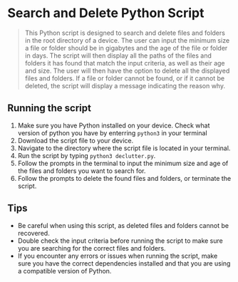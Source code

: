 # Search and Delete Python Script

> This Python script is designed to search and delete files and folders in the root directory of a device. The user can input the minimum size a file or folder should be in gigabytes and the age of the file or folder in days. The script will then display all the paths of the files and folders it has found that match the input criteria, as well as their age and size. The user will then have the option to delete all the displayed files and folders. If a file or folder cannot be found, or if it cannot be deleted, the script will display a message indicating the reason why.


## Running the script
1. Make sure you have Python installed on your device. Check what version of python you have by enterring `python3` in your terminal
2. Download the script file to your device.
3. Navigate to the directory where the script file is located in your terminal.
4. Run the script by typing `python3 declutter.py`.
5. Follow the prompts in the terminal to input the minimum size and age of the files and folders you want to search for.
6. Follow the prompts to delete the found files and folders, or terminate the script.


## Tips
- Be careful when using this script, as deleted files and folders cannot be recovered.
- Double check the input criteria before running the script to make sure you are searching for the correct files and folders.
- If you encounter any errors or issues when running the script, make sure you have the correct dependencies installed and that you are using a compatible version of Python.


